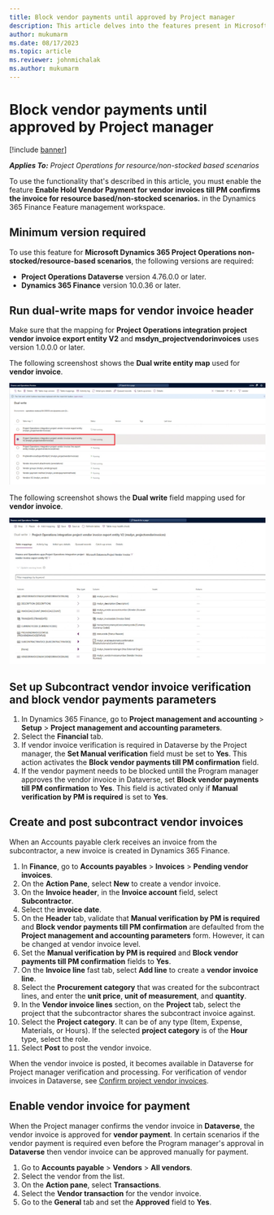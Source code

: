 ```yaml
---
title: Block vendor payments until approved by Project manager
description: This article delves into the features present in Microsoft Dynamics 365 Project Operations that facilitate the withholding of vendor payments for vendor invoices until they receive approval from the Project Manager within Dataverse. Situations arise where Project Manager authorization is necessary prior to initiating vendor payment. During these instances, accounts payable clerks document the invoice and  await the Project Manager's approval before proceeding with payment processing.
author: mukumarm
ms.date: 08/17/2023
ms.topic: article
ms.reviewer: johnmichalak 
ms.author: mukumarm
---
```


# Block vendor payments until approved by Project manager

[!include [banner](../../includes/dataverse-preview.md)]

_**Applies To:** Project Operations for resource/non-stocked based scenarios_

To use the functionality that's described in this article, you must enable the feature **Enable Hold Vendor Payment for vendor invoices till PM confirms the invoice for resource based/non-stocked scenarios.** in the Dynamics 365 Finance Feature management workspace.

## Minimum version required

To use this feature for **Microsoft Dynamics 365 Project Operations non-stocked/resource-based scenarios**, the following versions are required:

* **Project Operations Dataverse** version 4.76.0.0 or later.
* **Dynamics 365 Finance** version 10.0.36 or later.

## Run dual-write maps for vendor invoice header

Make sure that the mapping for **Project Operations integration project vendor invoice export entity V2** and **msdyn_projectvendorinvoices** uses version 1.0.0.0 or later.

The following screenshost shows the **Dual write entity map** used for **vendor invoice**. 

![A screenshot of the Dual write maps](../media/BlockvendorPaymentDualWrite.png)

The following screenshot shows the **Dual write** field mapping used for **vendor invoice**.

![A screenshot of the Dual write field mapping](../media/VendorInvoiceDualwritefieldmapping.jpg)

## Set up Subcontract vendor invoice verification and block vendor payments parameters 

1. In Dynamics 365 Finance, go to **Project management and accounting** > **Setup** > **Project management and accounting parameters**.
1. Select the **Financial** tab.
1. If vendor invoice verification is required in Dataverse by the Project manager, the **Set Manual verification** field must be set to **Yes**. This action activates the **Block vendor payments till PM confirmation** field.
1. If the vendor payment needs to be blocked untill the Program manager approves the vendor invoice in Dataverse, set **Block vendor payments till PM confirmation** to **Yes**. This field is activated only if **Manual verification by PM is required** is set to **Yes**.

## Create and post subcontract vendor invoices

When an Accounts payable clerk receives an invoice from the subcontractor, a new invoice is created in Dynamics 365 Finance.

1. In **Finance**, go to **Accounts payables** > **Invoices** > **Pending vendor invoices**.
1. On the **Action Pane**, select **New** to create a vendor invoice.
1. On the **Invoice header**, in the **Invoice account** field, select **Subcontractor**.
1. Select the **invoice date**.
1. On the **Header** tab, validate that **Manual verification by PM is required** and **Block vendor payments till PM confirmation** are defaulted from the **Project management and accounting parameters** form. However, it can be changed at vendor invoice level.
1. Set the **Manual verification by PM is required** and **Block vendor payments till PM confirmation** fields to **Yes**.
1. On the **Invoice line** fast tab, select **Add line** to create a **vendor invoice line**.
1. Select the **Procurement category** that was created for the subcontract lines, and enter the **unit price**, **unit of measurement**, and **quantity**.
1. In the **Vendor invoice lines** section, on the **Project** tab, select the project that the subcontractor shares the subcontract invoice against.
1. Select the **Project category**. It can be of any type (Item, Expense, Materials, or Hours). If the selected **project category** is of the **Hour** type, select the role.
1. Select **Post** to post the vendor invoice.

When the vendor invoice is posted, it becomes available in Dataverse for Project manager verification and processing. For verification of vendor invoices in Dataverse, see [Confirm project vendor invoices](confirm-a-project-vendor-invoice.md).

## Enable vendor invoice for payment

When the Project manager confirms the vendor invoice in **Dataverse**, the vendor invoice is approved for **vendor payment**. In certain scenarios if the vendor payment is required even before the Program manager's approval in **Dataverse** then vendor invoice can be approved manually for payment.

1. Go to **Accounts payable** > **Vendors** > **All vendors**.
1. Select the vendor from the list.
1. On the **Action pane**, select **Transactions**.
1. Select the **Vendor transaction** for the vendor invoice.
1. Go to the **General** tab and set the **Approved** field to **Yes**.
